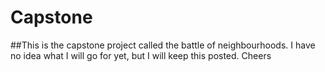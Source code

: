 # Capstone

##This is the capstone project called the battle of neighbourhoods. I have no idea what I will go for yet, but I will keep this posted. Cheers
